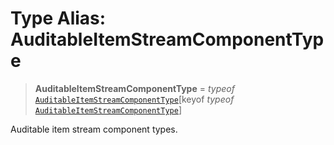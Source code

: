 # Type Alias: AuditableItemStreamComponentType

> **AuditableItemStreamComponentType** = *typeof* [`AuditableItemStreamComponentType`](../variables/AuditableItemStreamComponentType.md)\[keyof *typeof* [`AuditableItemStreamComponentType`](../variables/AuditableItemStreamComponentType.md)\]

Auditable item stream component types.
